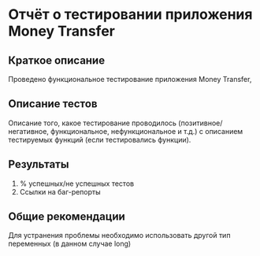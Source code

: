 # Отчёт о тестировании приложения Money Transfer
## Краткое описание
Проведено функциональное тестирование приложения Money Transfer,  

## Описание тестов
Описание того, какое тестирование проводилось (позитивное/негативное, функциональное, нефункциональное и т.д.) с описанием тестируемых функций (если тестировались функции).

## Результаты
1. % успешных/не успешных тестов
2. Ссылки на баг-репорты
## Общие рекомендации
Для устранения проблемы необходимо использовать другой тип переменных (в данном случае long)